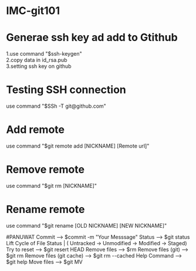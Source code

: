 # IMC-git101
<h1>Generae ssh key ad add to Gtithub</h1>
1.use command "$ssh-keygen" <br/>
2.copy data in id_rsa.pub <br/>
3.setting ssh key on github <br/>

<h1>Testing SSH connection</h1>
use command "$SSh -T git@github.com" <br/>

<h1>Add remote</h1>
use command "$git remote add [NICKNAME] [Remote url]" <br/>

<h1>Remove remote</h1>
use command "$git rm [NICKNAME]" <br/>

<h1>Rename remote</h1>
use command "$git rename [OLD NICKNAME] [NEW NICKNAME]" <br/>

#PANUWAT
Commit --> $commit -m "Your Messsage"
Status --> $git status
Lift Cycle of File Status | ( Untracked -> Unmodified -> Modified -> Staged)
Try to reset --> $git resert HEAD <file>
Remove files --> $rm <file>
Remove files (git) --> $git rm <file>
Remove files (git cache) --> $git rm --cached <file>
Help Command --> $git help <COMMAND>
Move files --> $git MV <NAME> <NEW NAME>

